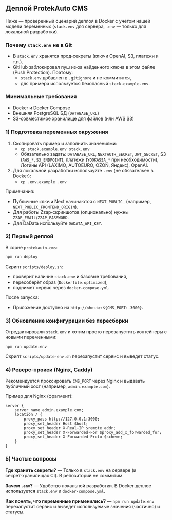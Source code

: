 ## Деплой ProtekAuto CMS

Ниже — проверенный сценарий деплоя в Docker с учетом нашей модели переменных (`stack.env` для сервера, `.env` — только для локальной разработки).

### Почему `stack.env` не в Git
- В `stack.env` хранятся прод‑секреты (ключи OpenAI, S3, платежи и т.п.).
- GitHub заблокировал пуш из‑за найденного ключа в этом файле (Push Protection). Поэтому:
  - `stack.env` добавлен в `.gitignore` и не коммитится,
  - для примера используется безопасный `stack.example.env`.

### Минимальные требования
- Docker и Docker Compose
- Внешняя PostgreSQL БД (`DATABASE_URL`)
- S3-совместимое хранилище для файлов (или AWS S3)

### 1) Подготовка переменных окружения
1. Скопировать пример и заполнить значениями:
   - `cp stack.example.env stack.env`
   - Обязательно задать: `DATABASE_URL`, `NEXTAUTH_SECRET`, `JWT_SECRET`, S3 (`AWS_*`, `S3_ENDPOINT`), платежи (`YOOKASSA_*` при необходимости), Логины API (LAXIMO, AUTOEURO, OZON, Яндекс), OpenAI.
2. Для локальной разработки используйте `.env` (не обязательен в Docker):
   - `cp .env.example .env`

Примечания:
- Публичные ключи Next начинаются с `NEXT_PUBLIC_` (например, `NEXT_PUBLIC_FRONTEND_ORIGIN`).
- Для работы Zzap‑скриншотов (опционально) нужны `ZZAP_EMAIL`/`ZZAP_PASSWORD`.
- Для DaData используйте `DADATA_API_KEY`.

### 2) Первый деплой
В корне `protekauto-cms`:

```bash
npm run deploy
```

Скрипт `scripts/deploy.sh`:
- проверит наличие `stack.env` и базовые требования,
- пересоберёт образ (`Dockerfile.optimized`),
- поднимет сервис через `docker-compose.yml`.

После запуска:
- Приложение доступно на `http://<host>:${CMS_PORT:-3000}`.

### 3) Обновление конфигурации без пересборки
Отредактировали `stack.env` и хотим просто перезапустить контейнеры с новыми переменными:

```bash
npm run update:env
```

Скрипт `scripts/update-env.sh` перезапустит сервис и выведет статус.

### 4) Реверс‑прокси (Nginx, Caddy)
Рекомендуется проксировать `CMS_PORT` через Nginx и выдавать публичный хост (например, `admin.example.com`).

Пример для Nginx (фрагмент):
```
server {
    server_name admin.example.com;
    location / {
        proxy_pass http://127.0.0.1:3000;
        proxy_set_header Host $host;
        proxy_set_header X-Real-IP $remote_addr;
        proxy_set_header X-Forwarded-For $proxy_add_x_forwarded_for;
        proxy_set_header X-Forwarded-Proto $scheme;
    }
}
```

### 5) Частые вопросы
**Где хранить секреты?** — Только в `stack.env` на сервере (и секрет‑хранилищах CI). В репозиторий не коммитим.

**Зачем `.env`?** — Удобство локальной разработки. В Docker‑деплое используется `stack.env` и `docker-compose.yml`.

**Как понять, что переменные применились?** — `npm run update:env` перезапустит сервис и выведет используемые значения (частично) и статусы.

